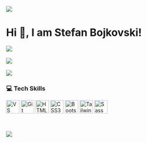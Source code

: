 <img src="https://komarev.com/ghpvc/?username=xStephx&color=red"/>

# Hi 👋, I am Stefan Bojkovski!

![](https://github-readme-stats.vercel.app/api/top-langs/?username=xStephx&theme=shadow_red&hide_border=false&layout=compact) <br/><br/>
![](https://github-readme-stats.vercel.app/api?username=xStephx&show_icons=true&theme=shadow_red) <br/> <br/>
![](https://github-readme-streak-stats.herokuapp.com/?user=xStephx&theme=shadow_red&hide_border=false)

### 💻 Tech Skills

<p align="left">
  <a href="https://code.visualstudio.com/" target="_blank" rel="noreferrer"><img src="https://code.visualstudio.com/assets/images/code-stable.png" width="36" height="36" alt="VS Code" /></a>
  <a href="https://git-scm.com/" target="_blank" rel="noreferrer"><img src="https://git-scm.com/images/logos/downloads/Git-Icon-1788C.png" width="36" height="36" alt="Git" /></a>
  <a href="https://developer.mozilla.org/en-US/docs/Glossary/HTML5" target="_blank" rel="noreferrer"><img src="https://raw.githubusercontent.com/danielcranney/readme-generator/main/public/icons/skills/html5-colored.svg" width="36" height="36" alt="HTML5" /></a>
  <a href="https://www.w3.org/TR/CSS/#css" target="_blank" rel="noreferrer"><img src="https://raw.githubusercontent.com/danielcranney/readme-generator/main/public/icons/skills/css3-colored.svg" width="36" height="36" alt="CSS3" /></a>
  <a href="https://getbootstrap.com/" target="_blank" rel="noreferrer"><img src="https://raw.githubusercontent.com/danielcranney/readme-generator/main/public/icons/skills/bootstrap-colored.svg" width="36" height="36" alt="Bootstrap" /></a>
  <a href="https://tailwindcss.com/" target="_blank" rel="noreferrer"><img src="https://raw.githubusercontent.com/danielcranney/readme-generator/main/public/icons/skills/tailwindcss-colored.svg" width="36" height="36" alt="TailwindCSS" /></a>
  <a href="https://sass-lang.com/" target="_blank" rel="noreferrer"><img src="https://raw.githubusercontent.com/danielcranney/readme-generator/main/public/icons/skills/sass-colored.svg" width="36" height="36" alt="Sass" /></a>
</p>
<br>

[![](https://quotes-github-readme.vercel.app/api?quote=Everything%20happens%20for%20a%20reason.&border=true&type=horizontal&author=Unknown&theme=dark)](https://github.com/xStephx) 



